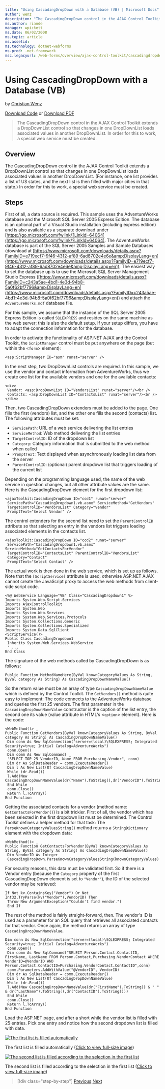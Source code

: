 ```yaml
---
title: "Using CascadingDropDown with a Database (VB) | Microsoft Docs"
author: wenz
description: "The CascadingDropDown control in the AJAX Control Toolkit extends a DropDownList control so that changes in one DropDownList loads associated values in anoth..."
ms.author: riande
manager: wpickett
ms.date: 06/02/2008
ms.topic: article
ms.assetid: 
ms.technology: dotnet-webforms
ms.prod: .net-framework
msc.legacyurl: /web-forms/overview/ajax-control-toolkit/cascadingdropdown/using-cascadingdropdown-with-a-database-vb
---
```

Using CascadingDropDown with a Database (VB)
====================
by [Christian Wenz](https://github.com/wenz)

[Download Code](http://download.microsoft.com/download/9/0/7/907760b1-2c60-4f81-aeb6-ca416a573b0d/cascadingdropdown1.vb.zip) or [Download PDF](http://download.microsoft.com/download/2/d/c/2dc10e34-6983-41d4-9c08-f78f5387d32b/cascadingdropdown1VB.pdf)

> The CascadingDropDown control in the AJAX Control Toolkit extends a DropDownList control so that changes in one DropDownList loads associated values in another DropDownList. In order for this to work, a special web service must be created.


## Overview

The CascadingDropDown control in the AJAX Control Toolkit extends a DropDownList control so that changes in one DropDownList loads associated values in another DropDownList. (For instance, one list provides a list of US states, and the next list is then filled with major cities in that state.) In order for this to work, a special web service must be created.

## Steps

First of all, a data source is required. This sample uses the AdventureWorks database and the Microsoft SQL Server 2005 Express Edition. The database is an optional part of a Visual Studio installation (including express edition) and is also available as a separate download under [https://go.microsoft.com/fwlink/?LinkId=64064](https://go.microsoft.com/fwlink/?LinkId=64064). The AdventureWorks database is part of the SQL Server 2005 Samples and Sample Databases (download at [https://www.microsoft.com/downloads/details.aspx?FamilyID=e719ecf7-9f46-4312-af89-6ad8702e4e6e&amp;DisplayLang=en](https://www.microsoft.com/downloads/details.aspx?FamilyID=e719ecf7-9f46-4312-af89-6ad8702e4e6e&amp;DisplayLang=en)). The easiest way to set the database up is to use the Microsoft SQL Server Management Studio Express ([https://www.microsoft.com/downloads/details.aspx?FamilyID=c243a5ae-4bd1-4e3d-94b8-5a0f62bf7796&amp;DisplayLang=en](https://www.microsoft.com/downloads/details.aspx?FamilyID=c243a5ae-4bd1-4e3d-94b8-5a0f62bf7796&amp;DisplayLang=en)) and attach the `AdventureWorks.mdf` database file.

For this sample, we assume that the instance of the SQL Server 2005 Express Edition is called `SQLEXPRESS` and resides on the same machine as the web server; this is also the default setup. If your setup differs, you have to adapt the connection information for the database.

In order to activate the functionality of ASP.NET AJAX and the Control Toolkit, the `ScriptManager` control must be put anywhere on the page (but within the &lt;`form`&gt; element):

    <asp:ScriptManager ID="asm" runat="server" />

In the next step, two DropDownList controls are required. In this sample, we use the vendor and contact information from AdventureWorks, thus we create one list for the available vendors and one for the available contacts:

    <div>
     Vendor: <asp:DropDownList ID="VendorsList" runat="server"/><br />
     Contacts: <asp:DropDownList ID="ContactsList" runat="server"/><br />
    </div>

Then, two CascadingDropDown extenders must be added to the page. One fills the first (vendors) list, and the other one fills the second (contacts) list. The following attributes must be set:

- `ServicePath`: URL of a web service delivering the list entries
- `ServiceMethod`: Web method delivering the list entries
- `TargetControlID`: ID of the dropdown list
- `Category`: Category information that is submitted to the web method when called
- `PromptText`: Text displayed when asynchronously loading list data from the server
- `ParentControlID`: (optional) parent dropdown list that triggers loading of the current list

Depending on the programming language used, the name of the web service in question changes, but all other attribute values are the same. Here is the CascadingDropDown element for the first dropdown list:

    <ajaxToolkit:CascadingDropDown ID="ccd1" runat="server"
     ServicePath="CascadingDropdown1.vb.asmx" ServiceMethod="GetVendors"
     TargetControlID="VendorsList" Category="Vendor"
     PromptText="Select Vendor" />

The control extenders for the second list need to set the `ParentControlID` attribute so that selecting an entry in the vendors list triggers loading associated elements in the contacts list.

    <ajaxToolkit:CascadingDropDown ID="ccd2" runat="server"
     ServicePath="CascadingDropdown1.vb.asmx" ServiceMethod="GetContactsForVendor"
     TargetControlID="ContactsList" ParentControlID="VendorsList"
     Category="Contact"
     PromptText="Select Contact" />

The actual work is then done in the web service, which is set up as follows. Note that the `[ScriptService]` attribute is used, otherwise ASP.NET AJAX cannot create the JavaScript proxy to access the web methods from client-side script code.

    <%@ WebService Language="VB" Class="CascadingDropdown1" %>
    Imports System.Web.Script.Services
    Imports AjaxControlToolkit
    Imports System.Web
    Imports System.Web.Services
    Imports System.Web.Services.Protocols
    Imports System.Collections.Generic
    Imports System.Collections.Specialized
    Imports System.Data.SqlClient
    <ScriptService()> _
    Public Class CascadingDropdown1
     Inherits System.Web.Services.WebService
     ' ...
    End Class

The signature of the web methods called by CascadingDropDown is as follows:

    Public Function MethodNameHere(ByVal knownCategoryValues As String, ByVal category As String) As CascadingDropDownNameValue()

So the return value must be an array of type `CascadingDropDownNameValue` which is defined by the Control Toolkit. The `GetVendors()` method is quite easy to implement: The code connects to the AdventureWorks database and queries the first 25 vendors. The first parameter in the `CascadingDropDownNameValue` constructor is the caption of the list entry, the second one its value (value attribute in HTML's &lt;`option`&gt; element). Here is the code:

    <WebMethod()> _
    Public Function GetVendors(ByVal knownCategoryValues As String, ByVal category As String) As CascadingDropDownNameValue()
     Dim conn As New SqlConnection("server=(local)\SQLEXPRESS; Integrated Security=true; Initial Catalog=AdventureWorks")
     conn.Open()
     Dim comm As New SqlCommand( _
     "SELECT TOP 25 VendorID, Name FROM Purchasing.Vendor", conn)
     Dim dr As SqlDataReader = comm.ExecuteReader()
     Dim l As New List(Of CascadingDropDownNameValue)
     While (dr.Read())
     l.Add(New CascadingDropDownNameValue(dr("Name").ToString(),dr("VendorID").ToString()))
     End While
     conn.Close()
     Return l.ToArray()
    End Function

Getting the associated contacts for a vendor (method name: `GetContactsForVendor()`) is a bit trickier. First of all, the vendor which has been selected in the first dropdown list must be determined. The Control Toolkit defines a helper method for that task: The `ParseKnownCategoryValuesString()` method returns a `StringDictionary` element with the dropdown data:

    <WebMethod()> _
    Public Function GetContactsForVendor(ByVal knownCategoryValues As String, ByVal category As String) As CascadingDropDownNameValue()
     Dim VendorID As Integer
     CascadingDropDown.ParseKnownCategoryValuesString(knownCategoryValues)

For security reasons, this data must be validated first. So if there is a Vendor entry (because the `Category` property of the first CascadingDropDown element is set to `"Vendor"`), the ID of the selected vendor may be retrieved:

    If Not kv.ContainsKey("Vendor") Or Not Int32.TryParse(kv("Vendor"),VendorID) Then
     Throw New ArgumentException("Couldn't find vendor.")
     End If

The rest of the method is fairly straight-forward, then. The vendor's ID is used as a parameter for an SQL query that retrieves all associated contacts for that vendor. Once again, the method returns an array of type `CascadingDropDownNameValue`.

    Dim conn As New SqlConnection("server=(local)\SQLEXPRESS; Integrated Security=true; Initial Catalog=AdventureWorks")
     conn.Open()
     Dim comm As New SqlCommand("SELECT Person.Contact.ContactID, FirstName, LastName FROM Person.Contact,Purchasing.VendorContact WHERE VendorID=@VendorID AND Person.Contact.ContactID=Purchasing.VendorContact.ContactID",conn)
     comm.Parameters.AddWithValue("@VendorID", VendorID)
     Dim dr As SqlDataReader = comm.ExecuteReader()
     Dim l As New List(Of CascadingDropDownNameValue)
     While (dr.Read())
     l.Add(New CascadingDropDownNameValue(dr("FirstName").ToString() & " " & dr("LastName").ToString(),dr("ContactID").ToString()))
     End While
     conn.Close()
     Return l.ToArray()
    End Function

Load the ASP.NET page, and after a short while the vendor list is filled with 25 entries. Pick one entry and notice how the second dropdown list is filled with data.


[![The first list is filled automatically](using-cascadingdropdown-with-a-database-vb/_static/image2.png)](using-cascadingdropdown-with-a-database-vb/_static/image1.png)

The first list is filled automatically ([Click to view full-size image](using-cascadingdropdown-with-a-database-vb/_static/image3.png))


[![The second list is filled according to the selection in the first list](using-cascadingdropdown-with-a-database-vb/_static/image5.png)](using-cascadingdropdown-with-a-database-vb/_static/image4.png)

The second list is filled according to the selection in the first list ([Click to view full-size image](using-cascadingdropdown-with-a-database-vb/_static/image6.png))

>[!div class="step-by-step"] [Previous](filling-a-list-using-cascadingdropdown-vb.md) [Next](presetting-list-entries-with-cascadingdropdown-vb.md)